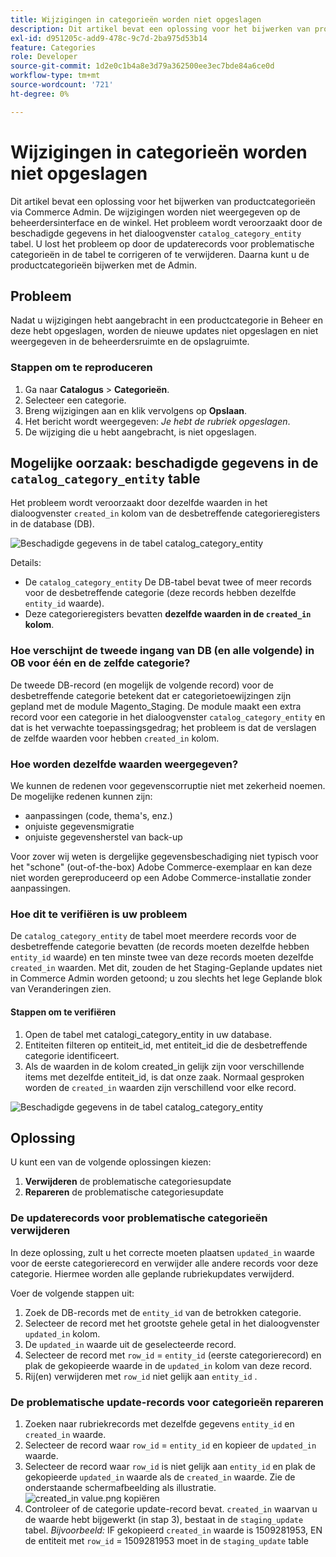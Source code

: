 ```yaml
---
title: Wijzigingen in categorieën worden niet opgeslagen
description: Dit artikel bevat een oplossing voor het bijwerken van productcategorieën via Commerce Admin. De wijzigingen worden niet weergegeven op de beheerdersinterface en de winkel. Het probleem wordt veroorzaakt door de bedorven gegevens in ` catalog_category_entity lijst `. U lost het probleem op door de updaterecords voor problematische categorieën in de tabel te corrigeren of te verwijderen. Daarna kunt u de productcategorieën bijwerken met de Admin.
exl-id: d951205c-add9-478c-9c7d-2ba975d53b14
feature: Categories
role: Developer
source-git-commit: 1d2e0c1b4a8e3d79a362500ee3ec7bde84a6ce0d
workflow-type: tm+mt
source-wordcount: '721'
ht-degree: 0%

---
```


# Wijzigingen in categorieën worden niet opgeslagen

Dit artikel bevat een oplossing voor het bijwerken van productcategorieën via Commerce Admin. De wijzigingen worden niet weergegeven op de beheerdersinterface en de winkel. Het probleem wordt veroorzaakt door de beschadigde gegevens in het dialoogvenster `catalog_category_entity` tabel. U lost het probleem op door de updaterecords voor problematische categorieën in de tabel te corrigeren of te verwijderen. Daarna kunt u de productcategorieën bijwerken met de Admin.

## Probleem

Nadat u wijzigingen hebt aangebracht in een productcategorie in Beheer en deze hebt opgeslagen, worden de nieuwe updates niet opgeslagen en niet weergegeven in de beheerdersruimte en de opslagruimte.

### Stappen om te reproduceren

1. Ga naar **Catalogus** > **Categorieën**.
1. Selecteer een categorie.
1. Breng wijzigingen aan en klik vervolgens op **Opslaan**.
1. Het bericht wordt weergegeven: *Je hebt de rubriek opgeslagen*.
1. De wijziging die u hebt aangebracht, is niet opgeslagen.

## Mogelijke oorzaak: beschadigde gegevens in de `catalog_category_entity` table

Het probleem wordt veroorzaakt door dezelfde waarden in het dialoogvenster `created_in` kolom van de desbetreffende categorieregisters in de database (DB).

![Beschadigde gegevens in de tabel catalog_category_entity](assets/catalog_category_entity.png)

Details:

* De `catalog_category_entity` De DB-tabel bevat twee of meer records voor de desbetreffende categorie (deze records hebben dezelfde `entity_id` waarde).
* Deze categorieregisters bevatten **dezelfde waarden in de `created_in` kolom**.

### Hoe verschijnt de tweede ingang van DB (en alle volgende) in OB voor één en de zelfde categorie?

De tweede DB-record (en mogelijk de volgende record) voor de desbetreffende categorie betekent dat er categorietoewijzingen zijn gepland met de module Magento\_Staging. De module maakt een extra record voor een categorie in het dialoogvenster `catalog_category_entity` en dat is het verwachte toepassingsgedrag; het probleem is dat de verslagen de zelfde waarden voor hebben `created_in` kolom.

### Hoe worden dezelfde waarden weergegeven?

We kunnen de redenen voor gegevenscorruptie niet met zekerheid noemen. De mogelijke redenen kunnen zijn:

* aanpassingen (code, thema&#39;s, enz.)
* onjuiste gegevensmigratie
* onjuiste gegevensherstel van back-up

Voor zover wij weten is dergelijke gegevensbeschadiging niet typisch voor het &quot;schone&quot; (out-of-the-box) Adobe Commerce-exemplaar en kan deze niet worden gereproduceerd op een Adobe Commerce-installatie zonder aanpassingen.

### Hoe dit te verifiëren is uw probleem

De `catalog_category_entity` de tabel moet meerdere records voor de desbetreffende categorie bevatten (de records moeten dezelfde hebben `entity_id` waarde) en ten minste twee van deze records moeten dezelfde `created_in` waarden. Met dit, zouden de het Staging-Geplande updates niet in Commerce Admin worden getoond; u zou slechts het lege Geplande blok van Veranderingen zien.

#### Stappen om te verifiëren

1. Open de tabel met catalogi\_category\_entity in uw database.
1. Entiteiten filteren op entiteit\_id, met entiteit\_id die de desbetreffende categorie identificeert.
1. Als de waarden in de kolom created\_in gelijk zijn voor verschillende items met dezelfde entiteit\_id, is dat onze zaak. Normaal gesproken worden de `created_in` waarden zijn verschillend voor elke record.

![Beschadigde gegevens in de tabel catalog_category_entity](assets/catalog_category_entity.png)

## Oplossing

U kunt een van de volgende oplossingen kiezen:

1. **Verwijderen** de problematische categoriesupdate
1. **Repareren** de problematische categoriesupdate

### De updaterecords voor problematische categorieën verwijderen

In deze oplossing, zult u het correcte moeten plaatsen `updated_in` waarde voor de eerste categorierecord en verwijder alle andere records voor deze categorie. Hiermee worden alle geplande rubriekupdates verwijderd.

Voer de volgende stappen uit:

1. Zoek de DB-records met de `entity_id` van de betrokken categorie.
1. Selecteer de record met het grootste gehele getal in het dialoogvenster `updated_in` kolom.
1. De `updated_in` waarde uit de geselecteerde record.
1. Selecteer de record met `row_id` = `entity_id` (eerste categorierecord) en plak de gekopieerde waarde in de `updated_in` kolom van deze record.
1. Rij(en) verwijderen met `row_id` niet gelijk aan `entity_id` .

### De problematische update-records voor categorieën repareren

1. Zoeken naar rubriekrecords met dezelfde gegevens `entity_id` en `created_in` waarde.
1. Selecteer de record waar `row_id` = `entity_id` en kopieer de `updated_in` waarde.
1. Selecteer de record waar `row_id` is niet gelijk aan `entity_id` en plak de gekopieerde `updated_in` waarde als de `created_in` waarde. Zie de onderstaande schermafbeelding als illustratie.    ![created_in value.png kopiëren](assets/copy_created-in_value.png)
1. Controleer of de categorie update-record bevat. `created_in` waarvan u de waarde hebt bijgewerkt (in stap 3), bestaat in de `staging_update` tabel. *Bijvoorbeeld:* IF gekopieerd `created_in` waarde is 1509281953, EN de entiteit met `row_id` = 1509281953 moet in de `staging_update` table
